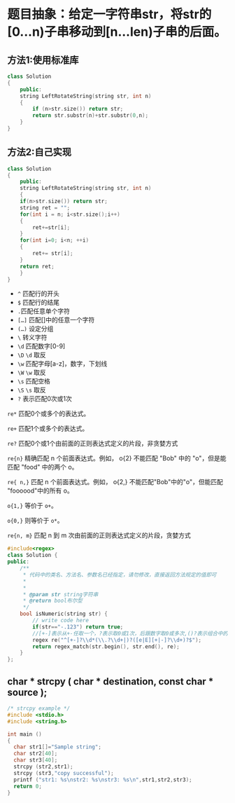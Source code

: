 
# 题目抽象：给定一字符串str，将str的[0...n)子串移动到[n...len)子串的后面。


## 方法1:使用标准库
```cpp
class Solution
{
    public:
    string LeftRotateString(string str, int n)
    {
        if (n>str.size()) return str;
        return str.substr(n)+str.substr(0,n);
    }
}
```

## 方法2:自己实现
```cpp
class Solution
{
    public:
    string LeftRotateString(string str, int n)
    {
    if(n>str.size()) return str;
    string ret = "";
    for(int i = n; i<str.size();i++)
    {
        ret+=str[i];
    }
    for(int i=0; i<n; ++i)
    {
        ret+= str[i];
    }
    return ret;
    }
}
```

* `^` 匹配行的开头
* `$` 匹配行的结尾
* `.`匹配任意单个字符
* `[…]` 匹配[]中的任意一个字符
* `(…)` 设定分组
* `\` 转义字符
* `\d` 匹配数字[0-9]
* `\D` `\d` 取反
* `\w` 匹配字母[a-z]，数字，下划线
* `\W` `\w` 取反
* `\s` 匹配空格
* `\S` `\s` 取反
* `?` 表示匹配0次或1次

`re*`	匹配0个或多个的表达式。

`re+`	匹配1个或多个的表达式。

`re?`	匹配0个或1个由前面的正则表达式定义的片段，非贪婪方式

`re{n}`	精确匹配 n 个前面表达式。例如， o{2} 不能匹配 "Bob" 中的 "o"，但是能匹配 "food" 中的两个 o。

`re{ n,}`	匹配 n 个前面表达式。例如， o{2,} 不能匹配"Bob"中的"o"，但能匹配 "foooood"中的所有 o。

`o{1,}` 等价于 `o+`。

`o{0,}` 则等价于 `o*`。

`re{n, m}`	匹配 n 到 m 次由前面的正则表达式定义的片段，贪婪方式



```cpp
#include<regex>
class Solution {
public:
    /**
     * 代码中的类名、方法名、参数名已经指定，请勿修改，直接返回方法规定的值即可
     *
     * 
     * @param str string字符串 
     * @return bool布尔型
     */
    bool isNumeric(string str) {
        // write code here
        if(str=="-.123") return true;
        //[+-]表示从+-任取一个，?表示取0或1次，后跟数字取0或多次,()?表示组合中的部分可以取可以不取
        regex re("^[+-]?\\d*(\\.?\\d+|)?([e|E][+|-]?\\d+)?$");
        return regex_match(str.begin(), str.end(), re);      
    }
};
```


## char * strcpy ( char * destination, const char * source );

```cpp
/* strcpy example */
#include <stdio.h>
#include <string.h>

int main ()
{
  char str1[]="Sample string";
  char str2[40];
  char str3[40];
  strcpy (str2,str1);
  strcpy (str3,"copy successful");
  printf ("str1: %s\nstr2: %s\nstr3: %s\n",str1,str2,str3);
  return 0;
}
```